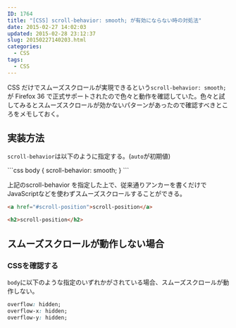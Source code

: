```yaml
---
ID: 1764
title: "[CSS] scroll-behavior: smooth; が有効にならない時の対処法"
date: 2015-02-27 14:02:03
updated: 2015-02-28 23:12:37
slug: 20150227140203.html
categories:
  - CSS
tags:
  - CSS
---
```


<p>CSS だけでスムーズスクロールが実現できるという<code>scroll-behavior: smooth;</code>が Firefox 36 で正式サポートされたので色々と動作を確認していた。色々と試してみるとスムーズスクロールが効かないパターンがあったので確認すべきところをメモしておく。</p>

<h2>実装方法</h2>
<p><code>scroll-behavior</code>は以下のように指定する。(<code>auto</code>が初期値)</p>
```css
body {
  scroll-behavior: smooth;
}
```
<p>上記のscroll-behavior を指定した上で、従来通りアンカーを書くだけでJavaScriptなどを使わずスムーズスクロールすることができる。</p>

```html
<a href="#scroll-position">scroll-position</a>

<h2>scroll-position</h2>
```

<h2>スムーズスクロールが動作しない場合</h2>
<h3>CSSを確認する</h3>
<p><code>body</code>に以下のような指定のいずれかがされている場合、スムーズスクロールが動作しない。</p>

```css
overflow: hidden;
overflow-x: hidden;
overflow-y: hidden;
```
